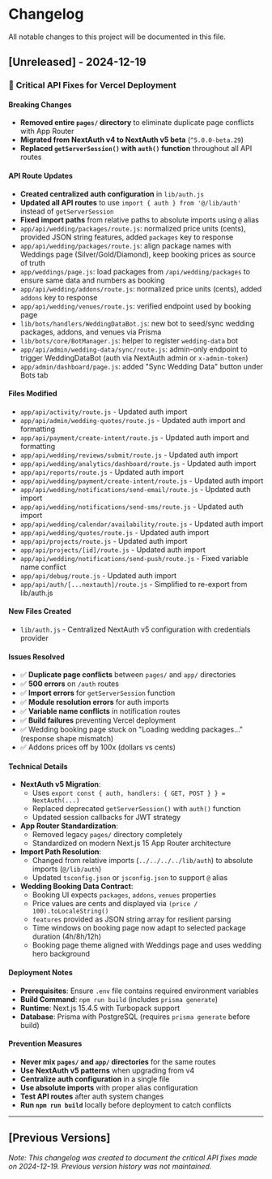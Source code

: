# Changelog

All notable changes to this project will be documented in this file.

## [Unreleased] - 2024-12-19

### 🚨 **Critical API Fixes for Vercel Deployment**

#### **Breaking Changes**

- **Removed entire `pages/` directory** to eliminate duplicate page conflicts with App Router
- **Migrated from NextAuth v4 to NextAuth v5 beta** (`^5.0.0-beta.29`)
- **Replaced `getServerSession()` with `auth()` function** throughout all API routes

#### **API Route Updates**

- **Created centralized auth configuration** in `lib/auth.js`
- **Updated all API routes** to use `import { auth } from '@/lib/auth'` instead of `getServerSession`
- **Fixed import paths** from relative paths to absolute imports using `@` alias
- `app/api/wedding/packages/route.js`: normalized price units (cents), provided JSON string features, added `packages` key to response
- `app/api/wedding/packages/route.js`: align package names with Weddings page (Silver/Gold/Diamond), keep booking prices as source of truth
- `app/weddings/page.js`: load packages from `/api/wedding/packages` to ensure same data and numbers as booking
- `app/api/wedding/addons/route.js`: normalized price units (cents), added `addons` key to response
- `app/api/wedding/venues/route.js`: verified endpoint used by booking page
- `lib/bots/handlers/WeddingDataBot.js`: new bot to seed/sync wedding packages, addons, and venues via Prisma
- `lib/bots/core/BotManager.js`: helper to register `wedding-data` bot
- `app/api/admin/wedding-data/sync/route.js`: admin-only endpoint to trigger WeddingDataBot (auth via NextAuth admin or `x-admin-token`)
- `app/admin/dashboard/page.js`: added "Sync Wedding Data" button under Bots tab

#### **Files Modified**

- `app/api/activity/route.js` - Updated auth import
- `app/api/admin/wedding-quotes/route.js` - Updated auth import and formatting
- `app/api/payment/create-intent/route.js` - Updated auth import and formatting
- `app/api/wedding/reviews/submit/route.js` - Updated auth import
- `app/api/wedding/analytics/dashboard/route.js` - Updated auth import
- `app/api/reports/route.js` - Updated auth import
- `app/api/wedding/payment/create-intent/route.js` - Updated auth import
- `app/api/wedding/notifications/send-email/route.js` - Updated auth import
- `app/api/wedding/notifications/send-sms/route.js` - Updated auth import
- `app/api/wedding/calendar/availability/route.js` - Updated auth import
- `app/api/wedding/quotes/route.js` - Updated auth import
- `app/api/projects/route.js` - Updated auth import
- `app/api/projects/[id]/route.js` - Updated auth import
- `app/api/wedding/notifications/send-push/route.js` - Fixed variable name conflict
- `app/api/debug/route.js` - Updated auth import
- `app/api/auth/[...nextauth]/route.js` - Simplified to re-export from lib/auth.js

#### **New Files Created**

- `lib/auth.js` - Centralized NextAuth v5 configuration with credentials provider

#### **Issues Resolved**

- ✅ **Duplicate page conflicts** between `pages/` and `app/` directories
- ✅ **500 errors** on `/auth` routes
- ✅ **Import errors** for `getServerSession` function
- ✅ **Module resolution errors** for auth imports
- ✅ **Variable name conflicts** in notification routes
- ✅ **Build failures** preventing Vercel deployment
- ✅ Wedding booking page stuck on "Loading wedding packages..." (response shape mismatch)
- ✅ Addons prices off by 100x (dollars vs cents)

#### **Technical Details**

- **NextAuth v5 Migration**:
  - Uses `export const { auth, handlers: { GET, POST } } = NextAuth(...)`
  - Replaced deprecated `getServerSession()` with `auth()` function
  - Updated session callbacks for JWT strategy
- **App Router Standardization**:
  - Removed legacy `pages/` directory completely
  - Standardized on modern Next.js 15 App Router architecture
- **Import Path Resolution**:
  - Changed from relative imports (`../../../../lib/auth`) to absolute imports (`@/lib/auth`)
  - Updated `tsconfig.json` or `jsconfig.json` to support `@` alias
- **Wedding Booking Data Contract**:
  - Booking UI expects `packages`, `addons`, `venues` properties
  - Price values are cents and displayed via `(price / 100).toLocaleString()`
  - `features` provided as JSON string array for resilient parsing
  - Time windows on booking page now adapt to selected package duration (4h/8h/12h)
  - Booking page theme aligned with Weddings page and uses wedding hero background

#### **Deployment Notes**

- **Prerequisites**: Ensure `.env` file contains required environment variables
- **Build Command**: `npm run build` (includes `prisma generate`)
- **Runtime**: Next.js 15.4.5 with Turbopack support
- **Database**: Prisma with PostgreSQL (requires `prisma generate` before build)

#### **Prevention Measures**

- **Never mix `pages/` and `app/` directories** for the same routes
- **Use NextAuth v5 patterns** when upgrading from v4
- **Centralize auth configuration** in a single file
- **Use absolute imports** with proper alias configuration
- **Test API routes** after auth system changes
- **Run `npm run build`** locally before deployment to catch conflicts

---

## [Previous Versions]

_Note: This changelog was created to document the critical API fixes made on 2024-12-19. Previous version history was not maintained._
